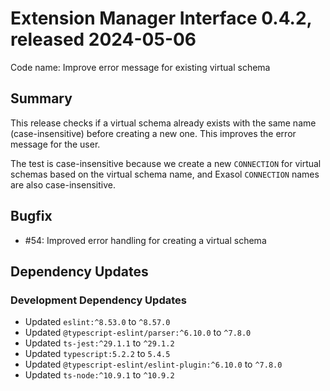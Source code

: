 # Extension Manager Interface 0.4.2, released 2024-05-06

Code name: Improve error message for existing virtual schema

## Summary

This release checks if a virtual schema already exists with the same name (case-insensitive) before creating a new one. This improves the error message for the user.

The test is case-insensitive because we create a new `CONNECTION` for virtual schemas based on the virtual schema name, and Exasol `CONNECTION` names are also case-insensitive.

## Bugfix

* #54: Improved error handling for creating a virtual schema

## Dependency Updates

### Development Dependency Updates

* Updated `eslint:^8.53.0` to `^8.57.0`
* Updated `@typescript-eslint/parser:^6.10.0` to `^7.8.0`
* Updated `ts-jest:^29.1.1` to `^29.1.2`
* Updated `typescript:5.2.2` to `5.4.5`
* Updated `@typescript-eslint/eslint-plugin:^6.10.0` to `^7.8.0`
* Updated `ts-node:^10.9.1` to `^10.9.2`
